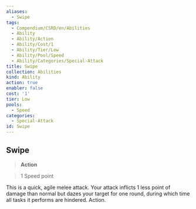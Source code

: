 ```yaml
---
aliases:
  - Swipe
tags:
  - Compendium/CSRD/en/Abilities
  - Ability
  - Ability/Action
  - Ability/Cost/1
  - Ability/Tier/Low
  - Ability/Pool/Speed
  - Ability/Categories/Special-Attack
title: Swipe
collection: Abilities
kind: Ability
action: true
enabler: false
cost: '1'
tier: Low
pools:
  - Speed
categories:
  - Special-Attack
id: Swipe
---
```

## Swipe    
>**Action**    
>1 Speed point  
    
This is a quick, agile melee attack. Your attack inflicts 1 less point of damage than normal but dazes your target for one round, during which time all tasks it performs are hindered. Action.
